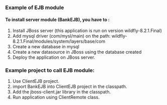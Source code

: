 
### Example of EJB module

#### To install server module (BankEJB), you have  to :
 1. Install JBoss server (this application is run on version wildfly-8.2.1.Final)
 2. Add mysql driver (com/mysl/main) on the path: wildfly-8.2.1.Final/modules/system/layers/base/com
 3. Create a new database in mysql
 4. Create a new datasource in JBoss using the database created
 5. Deploy the application on JBoss server.
 


### Example project to call EJB module:
1. Use ClientEJB project.
2. import BankEJB into ClientEJB project in the classpath.
3. Add the jboss-client.jar library in the classpath.
4. Run application using ClientRemote class.
